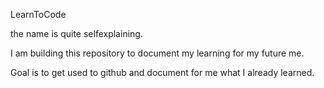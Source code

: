 LearnToCode

the name is quite selfexplaining.

I am building this repository to document my learning for my future me.

Goal is to get used to github and document for me what I already learned.
